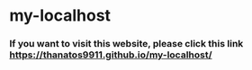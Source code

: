 # my-localhost

### If you want to visit this website, please click this link <a href="https://thanatos9911.github.io/my-localhost/">https://thanatos9911.github.io/my-localhost/</a>
